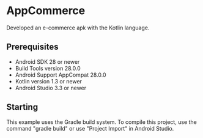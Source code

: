 # AppCommerce
 Developed an e-commerce apk with the Kotlin language.
 
 Prerequisites
--------------
- Android SDK 28 or newer
- Build Tools version 28.0.0
- Android Support AppCompat 28.0.0
- Kotlin version 1.3 or newer
- Android Studio 3.3 or newer


Starting
---------------
This example uses the Gradle build system. To compile this project, use the command "gradle build" or use "Project Import" in Android Studio.
